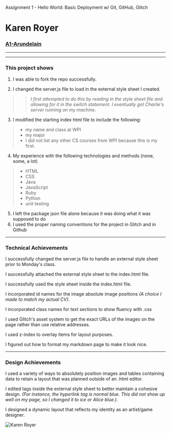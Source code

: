 Assignment 1 - Hello World: Basic Deployment w/ Git, GitHub, Glitch
# Karen Royer 
### [A1-Arundelain](https://a1-arundelain.glitch.me "This is a really cool CV.")
***  
***  

### This project shows
 1. I was able to fork the repo successfully. 

 2. I changed the server.js file to load in the external style sheet I created.  
>> *I first attempted to do this by reading in the style sheet file and allowing for it in the switch statement. I eventually got Charlie's server running on my machine.*

 3. I modified the starting index html file to include the following:
> - my name and class at WPI
> - my major
> - I did not list any other CS courses from WPI because this is my first.
 4. My experience with the following technologies and methods (none, some, a lot)
> - HTML
> - CSS
> - Java
> - JavaScript
> - Ruby
> - Python
> - unit testing  

 5. I left the package json file alone because it was doing what it was supposed to do
 6. I used the proper naming conventions for the project in Glitch and in Github  
***

### Technical Achievements
 I successfully changed the server.js file to handle an external style sheet prior to Monday's class.  

 I successfully attached the external style sheet to the index.html file.  

 I successfully used the style sheet inside the index.html file.   

 I incorporated id names for the image absolute image positions *(A choice I made to match my actual CV)*. 

 I incorporated class names for text sections to show fluency with .css

 I used Glitch's asset system to get the exact URLs of the images on the page rather than use relative addresses.

 I used z-index to overlay items for layout purposes.

 I figured out how to format my markdown page to make it look nice.  
***

### Design Achievements
 I used a variety of ways to absolutely position images and tables containing data to retain a layout that was planned outside of an .html editor.   

 I edited tags inside the external style sheet to better maintain a cohesive design. *(For instance, the hyperlink tag is normal blue. This did not show up well on my page, so I changed it to ice or Alice blue.)*.   

 I designed a dynamic layout that reflects my identity as an artist/game designer.

 ![Karen Royer](https://cdn.glitch.com/a55ed089-0c21-47bc-b2e2-9d9031a9496f%2Fimage370.jpg?v=1567013381305 "Karen Royer")
